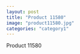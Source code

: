 ```yaml
---
layout: post
title: "Product 11580"
image: "product11580.jpg"
categories: "category1"
---
```

Product 11580
